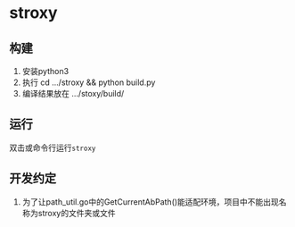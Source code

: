 # stroxy

## 构建
1. 安装python3
2. 执行 cd .../stroxy && python build.py
3. 编译结果放在 .../stoxy/build/

## 运行
双击或命令行运行`stroxy`

## 开发约定
1. 为了让path_util.go中的GetCurrentAbPath()能适配环境，项目中不能出现名称为stroxy的文件夹或文件